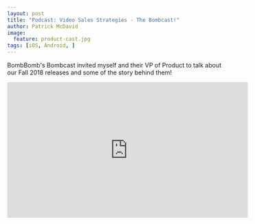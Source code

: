 ```yaml
---
layout: post
title: "Podcast: Video Sales Strategies - The Bombcast!"
author: Patrick McDavid
image: 
  feature: product-cast.jpg
tags: [iOS, Android, ]
---
```


BombBomb's Bombcast invited myself and their VP of Product to talk about our Fall 2018 releases and some of the story behind them!

<div align="center"><iframe src="https://www.facebook.com/plugins/video.php?href=https%3A%2F%2Fwww.facebook.com%2FBombBomb%2Fvideos%2F485818128585532%2F&show_text=0&width=560" width="560" height="315" style="border:none;overflow:hidden" scrolling="no" frameborder="0" allowTransparency="true" allowFullScreen="true"></iframe></div>

